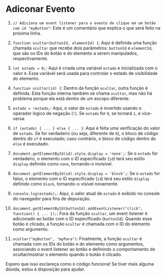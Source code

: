 # Adiconar Evento

1. `// Adiciona um event listener para o evento de clique em um botão com id "myButton"`: Este é um comentário que explica o que será feito na próxima linha.

2. `function ocultar(buttonId, elementId) {`: Aqui é definida uma função chamada `ocultar` que recebe dois parâmetros: `buttonId` e `elementId`, que são os IDs do botão e do elemento a serem manipulados, respectivamente.

3. `let estado = 0;`: Aqui é criada uma variável `estado` e inicializada com o valor `0`. Essa variável será usada para controlar o estado de visibilidade do elemento.

4. `function ocultar(id) {`: Dentro da função `ocultar`, outra função é definida. Esta função interna também se chama `ocultar`, mas não há problema porque ela está dentro de um escopo diferente.

5. `estado = !estado;`: Aqui, o valor de `estado` é invertido usando o operador lógico de negação (`!`). Se `estado` for `0`, se tornará `1`, e vice-versa.

6. `if (estado) { ... } else { ... }`: Aqui é feita uma verificação do valor de `estado`. Se for verdadeiro (ou seja, diferente de `0`), o bloco de código dentro do `if` é executado; caso contrário, o bloco de código dentro do `else` é executado.

7. `document.getElementById(id).style.display = 'none';`: Se o `estado` for verdadeiro, o elemento com o ID especificado (`id`) terá seu estilo `display` definido como `none`, tornando-o invisível.

8. `document.getElementById(id).style.display = 'block';`: Se o `estado` for falso, o elemento com o ID especificado (`id`) terá seu estilo `display` definido como `block`, tornando-o visível novamente.

9. `console.log(estado);`: Aqui, o valor atual de `estado` é exibido no console do navegador para fins de depuração.

10. `document.getElementById(buttonId).addEventListener("click", function() { ... });`: Fora da função `ocultar`, um event listener é adicionado ao botão com o ID especificado (`buttonId`). Quando esse botão é clicado, a função `ocultar` é chamada com o ID do elemento como argumento.

11. `ocultar("myButton", "myPara")`: Finalmente, a função `ocultar` é chamada com os IDs do botão e do elemento como argumentos, associando o event listener ao botão e definindo o comportamento de ocultar/mostrar o elemento quando o botão é clicado.

Espero que isso esclareça como o código funciona! Se tiver mais alguma dúvida, estou à disposição para ajudar.